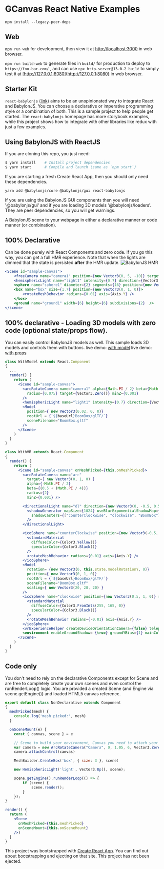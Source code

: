 # GCanvas React Native Examples

```
npm install --legacy-peer-deps
```
## Web
`npm run web` for development, then view it at [http://localhost:3000](http://localhost:3000) in web browser.

`npm run build-web` to generate files in `build/` for production to deploy to `https://foo.bar.com/` , and can use `npx http-server@13.0.2 build` to simply test it at [http://127.0.0.1:8080](http://127.0.0.1:8080) in web browser.

## Starter Kit
`react-babylonjs` ([link](https://github.com/brianzinn/react-babylonjs)) aims to be an unopinionated way to integrate React and BabylonJS.  You can choose a declarative or imperative programming style or a combination of both.  This is a sample project to help people get started.  The `react-babylonjs` homepage has more storybook examples, while this project shows how to integrate with other libraries like redux with just a few examples.

## Using BabylonJS with ReactJS

If you are cloning this repo, you just need:
```bash
$ yarn install    # Install project dependencies
$ yarn start      # Compile and launch (same as `npm start`)
```

If you are starting a fresh Create React App, then you should only need these dependencies.
```csh
yarn add @babylonjs/core @babylonjs/gui react-babylonjs
```

If you are using the BabylonJS GUI components then you will need '@babylonjs/gui' and if you are loading 3D models '@babylonjs/loaders'.  They are peer dependencies, so you will get warnings.

A BabylonJS scene to your webpage in either a declarative manner or code manner (or combination).

## 100% Declarative
Can be done purely with React Components and zero code.  If you go this way, you can get a full HMR experience.  Note that when the lights are dimmed that the state is persisted **after** the HMR update.
![BabylonJS HMR](https://raw.githubusercontent.com/brianzinn/react-babylonjs/master/media/react-babylonjs-hmr.gif)
```jsx
<Scene id="sample-canvas">
    <freeCamera name="camera1" position={new Vector3(0, 5, -10)} target={Vector3.Zero()} />
    <hemisphericLight name="light1" intensity={0.7} direction={Vector3.Up()} />
    <sphere name="sphere1" diameter={2} segments={16} position={new Vector3(0, 1, 0)} />
    <box name="box" size={1.7} position={new Vector3(0, 1, 0)}>
        <rotateMeshBehavior radians={0.01} axis={Axis.Y} />
    </box>
    <ground name="ground1" width={6} height={6} subdivisions={2}  />
</scene>
```

## 100% declarative - Loading 3D models with zero code (optional state/props flow).
You can easily control BabylonJS models as well.  This sample loads 3D models and controls them with buttons.
live demo: [with model](https://brianzinn.github.io/create-react-app-babylonjs/withModel)
live demo: [with props](https://brianzinn.github.io/create-react-app-babylonjs/withProps)
```jsx
class WithModel extends React.Component 
{
  ...
  render() {
    return (
      <Scene id="sample-canvas">
        <arcRotateCamera name="camera1" alpha={Math.PI / 2} beta={Math.PI / 2}
          radius={0.075} target={Vector3.Zero()} minZ={0.001}
        />
        <hemisphericLight name="light1" intensity={0.7} direction={Vector3.Up()} />
        <Model
          position={ new Vector3(0.02, 0, 0)}
          rootUrl = {`${baseUrl}BoomBox/glTF/`}
          sceneFilename="BoomBox.gltf"
        />
      </Scene>
    )
  }
}
```

```jsx
class WithVR extends React.Component
{
  render() {
    return (
      <Scene id="sample-canvas" onMeshPicked={this.onMeshPicked}>
        <arcRotateCamera name="arc"
          target={ new Vector3(0, 1, 0) }
          alpha={-Math.PI / 2}
          beta={(0.5 + (Math.PI / 4))}
          radius={2}
          minZ={0.001} />

        <directionalLight name="dl" direction={new Vector3(0, -0.5, 0.5)} position = {new Vector3(0, 2, 0.5)}>
          <shadowGenerator mapSize={1024} useBlurExponentialShadowMap={true} blurKernel={32}
            shadowCasters={["counterClockwise", "clockwise", "BoomBox"]}
          />
        </directionalLight>

        <icoSphere name="counterClockwise" position={new Vector3(-0.5, 1, 0)} radius={0.2} flat={true} subdivisions={1}>
          <standardMaterial
            diffuseColor={Color3.Yellow()}
            specularColor={Color3.Black()}
          />
          <rotateMeshBehavior radians={0.01} axis={Axis.Y} />
        </icoSphere>
        <Model
          rotation= {new Vector3(0, this.state.modelRotationY, 0)}
          position={ new Vector3(0, 1, 0)}
          rootUrl = {`${baseUrl}BoomBox/glTF/`}
          sceneFilename="BoomBox.gltf"
          scaling={ new Vector3(20, 20, 20) }
        />
        <icoSphere name="clockwise" position={new Vector3(0.5, 1, 0)} radius={0.2} flat={true} subdivisions={1}>
          <standardMaterial
            diffuseColor={Color3.FromInts(255, 165, 0)}
            specularColor={Color3.Black()}
          />
          <rotateMeshBehavior radians={-0.01} axis={Axis.Y} />
        </icoSphere>
        <vrExperienceHelper createDeviceOrientationCamera={false} teleportEnvironmentGround={true} />
        <environment enableGroundShadow= {true} groundYBias={1} mainColor={Color3.FromHexString("#74b9ff")} />
      </Scene>
    )
  }
}
```

## Code only
You don't need to rely on the declarative Components except for Scene and are free to completely create your own scenes and even control the runRenderLoop() logic.  You are provided a created Scene (and Engine via scene.getEngine()) and loaded HTML5 canvas reference.
```jsx
export default class NonDeclarative extends Component 
{
  meshPicked(mesh) {
    console.log('mesh picked:', mesh)
  }

  onSceneMount(e) {
    const { canvas, scene } = e

    // Scene to build your environment, Canvas you need to attach your camera.       
    var camera = new ArcRotateCamera("Camera", 0, 1.05, 6, Vector3.Zero(), scene)
    camera.attachControl(canvas)

    MeshBuilder.CreateBox('box', { size: 3 }, scene)

    new HemisphericLight('light', Vector3.Up(), scene);

    scene.getEngine().runRenderLoop(() => {
        if (scene) {
            scene.render();
        }
    });
}

render() {
  return (
    <Scene
      onMeshPicked={this.meshPicked}
      onSceneMount={this.onSceneMount}
    />)
  }
}
```

This project was bootstrapped with [Create React App](https://github.com/facebookincubator/create-react-app).
You can find out about bootstrapping and ejecting on that site.  This project has not been ejected.
